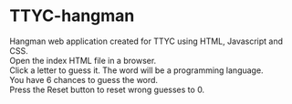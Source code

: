 # TTYC-hangman
Hangman web application created for TTYC using HTML, Javascript and CSS.<br>
Open the index HTML file in a browser.<br>
Click a letter to guess it. The word will be a programming language.<br>
You have 6 chances to guess the word.<br>
Press the Reset button to reset wrong guesses to 0.<br>
